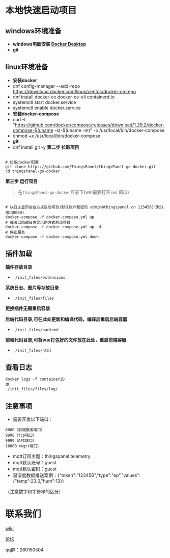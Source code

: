 # 本地快速启动项目

## windows环境准备
- **windows电脑安装 [Docker Desktop](https://www.docker.com/products/docker-desktop)**
- **git**
## linux环境准备
- **安装docker**
- dnf config-manager --add-repo https://download.docker.com/linux/centos/docker-ce.repo
- dnf install docker-ce docker-ce-cli containerd.io
- systemctl start docker.service
- systemctl enable docker.service
- **安装docker-compose**
- curl -L "https://github.com/docker/compose/releases/download/1.29.2/docker-compose-$(uname -s)-$(uname -m)" -o /usr/local/bin/docker-compose
- chmod +x /usr/local/bin/docker-compose
- **git**
- dnf install git -y
**第二步 拉取项目**

```

# 拉取docker配置
git clone https://github.com/ThingsPanel/thingsPanel-go-docker.git
cd thingsPanel-go-docker
```


**第三步 运行项目**

> 在`thingsPanel-go-docker`目录下(win需要打开`cmd` 窗口)

```

# 以日志显示前台方式启动项目(默认账户和密码 admin@thingspanel.cn 123456)(默认端口8080)
docker-compose -f docker-compose.yml up
# 或者以隐藏日志显示的方式启动项目
docker-compose -f docker-compose.yml up -d
# 停止服务
docker-compose -f docker-compose.yml down
```


## 插件加载

**插件存放目录**

- `./init_files/extensions`

**系统日志、图片等存放目录**

- `./init_files/files`

**更换插件无需重启容器**

**后端代码目录,可在此处更新和编译代码，编译后重启后端容器**

- `./init_files/backend`

**前端代码目录,可将vue打包好的文件放在此处，重启前端容器**

- `./init_files/html`

## 查看日志

```
docker logs -f containerID
或
./init_files/files/log/
```

## 注意事项
- 需要开发以下端口：
```
8080（前端服务端口）
9998（tcp端口）
9999（API端口）
10000（mqtt端口）
```
- mqtt订阅主题：thingspanel.telemetry
- mqtt默认账号：guest
- mqtt默认密码：guest
- 温湿度数据推送案例：{"token":"123456","type":"ep","values":{"temp":23.0,"hum":13}}

（注意数字和字符串的区分）
# 联系我们

[wiki](http://wiki.thingspanel.cn/index.php?title=%E9%A6%96%E9%A1%B5)

[论坛](http://forum.thingspanel.cn/)

qq群：260150504
